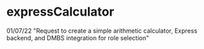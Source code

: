 # expressCalculator
01/07/22 "Request to create a simple arithmetic calculator, Express backend, and DMBS integration for role selection"
